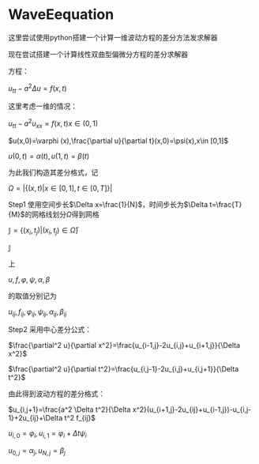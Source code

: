 # WaveEequation
这里尝试使用python搭建一个计算一维波动方程的差分方法发求解器

现在尝试搭建一个计算线性双曲型偏微分方程的差分求解器

方程：

$u_{tt}-a^{2}\Delta u=f(x,t)$

这里考虑一维的情况：

$u_{tt}-a^2 u_{xx}=f(x,t) x\in (0,1)$

$u(x,0)=\varphi (x),\frac{\partial u}{\partial t}(x,0)=\psi(x),x\in [0,1]$

$u(0,t)=\alpha (t),u(1,t)=\beta(t)$

为此我们构造其差分格式，记

$\Omega=|\{(x,t)|x\in [0,1],t\in [0,T]\}|$

Step1 使用空间步长$\Delta x=\frac{1}{N}$，时间步长为$\Delta t=\frac{T}{M}$的网格线划分$\Omega$得到网格

$\mathbb{J}=\{(x_i,t_j)|(x_i,t_j)\in\bar{\Omega}\}$

$\mathbb{J}$

上

$u,f,\varphi,\psi,\alpha,\beta$

的取值分别记为

$u_{ij},f_{ij},\varphi_{ij},\psi_{ij},\alpha_{ij},\beta_{ij}$

Step2 采用中心差分公式：

$\frac{\partial^2 u}{\partial x^2}=\frac{u_{i-1,j}-2u_{i,j}+u_{i+1,j}}{\Delta x^2}$

$\frac{\partial^2 u}{\partial t^2}=\frac{u_{i,j-1}-2u_{i,j}+u_{i,j+1}}{\Delta t^2}$

由此得到波动方程的差分格式：

$u_{i,j+1}=\frac{a^2 \Delta t^2}{\Delta x^2}(u_{i+1,j}-2u_{ij}+u_{i-1,j})-u_{i,j-1}+2u_{ij}+\Delta t^2 f_{ij}$

$u_{i,0}=\varphi_{i},u_{i,1}=\varphi_{i}+\Delta t\psi_{i}$

$u_{0,j}=\alpha_{j},u_{N,j}=\beta_{j}$
